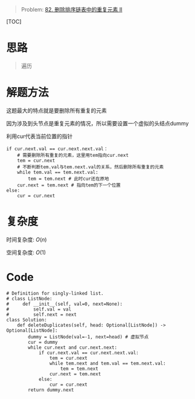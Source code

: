 
> Problem: [82. 删除排序链表中的重复元素 II](https://leetcode.cn/problems/remove-duplicates-from-sorted-list-ii/description/)

[TOC]

# 思路

> 遍历

# 解题方法

这题最大的特点就是要删除所有重复的元素

因为涉及到头节点是重复元素的情况，所以需要设置一个虚拟的头结点dummy

利用cur代表当前位置的指针

```
if cur.next.val == cur.next.next.val：
    # 需要删除所有重复的元素，这里用tem指向cur.next
    tem = cur.next
    # 不断判断tem.val与tem.next.val的关系，然后删除所有重复的元素
    while tem.val == tem.next.val:
        tem = tem.next # 此时cur还在原地
    cur.next = tem.next # 指向tem的下一个位置
else:
    cur = cur.next
```

# 复杂度

时间复杂度: $O(n)$

空间复杂度: $O(1)$



# Code
```Python3 []
# Definition for singly-linked list.
# class ListNode:
#     def __init__(self, val=0, next=None):
#         self.val = val
#         self.next = next
class Solution:
    def deleteDuplicates(self, head: Optional[ListNode]) -> Optional[ListNode]:
        dummy = ListNode(val=-1, next=head) # 虚拟节点
        cur = dummy
        while cur.next and cur.next.next:
            if cur.next.val == cur.next.next.val:
                tem = cur.next
                while tem.next and tem.val == tem.next.val:
                    tem = tem.next
                cur.next = tem.next
            else:
                cur = cur.next
        return dummy.next
```
  

